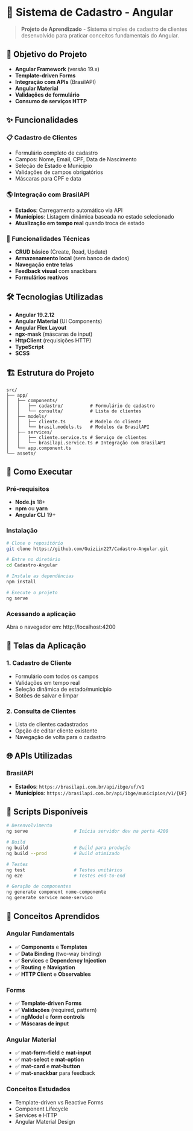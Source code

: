 # 📝 Sistema de Cadastro - Angular

> **Projeto de Aprendizado** - Sistema simples de cadastro de clientes desenvolvido para praticar conceitos fundamentais do Angular.

## 🎯 Objetivo do Projeto

- **Angular Framework** (versão 19.x)
- **Template-driven Forms**
- **Integração com APIs** (BrasilAPI)
- **Angular Material**
- **Validações de formulário**
- **Consumo de serviços HTTP**

## ✨ Funcionalidades

### 📋 Cadastro de Clientes
- Formulário completo de cadastro
- Campos: Nome, Email, CPF, Data de Nascimento
- Seleção de Estado e Município
- Validações de campos obrigatórios
- Máscaras para CPF e data

### 🌎 Integração com BrasilAPI
- **Estados**: Carregamento automático via API
- **Municípios**: Listagem dinâmica baseada no estado selecionado
- **Atualização em tempo real** quando troca de estado

### 🔧 Funcionalidades Técnicas
- **CRUD básico** (Create, Read, Update)
- **Armazenamento local** (sem banco de dados)
- **Navegação entre telas**
- **Feedback visual** com snackbars
- **Formulários reativos**

## 🛠️ Tecnologias Utilizadas

- **Angular 19.2.12**
- **Angular Material** (UI Components)
- **Angular Flex Layout**
- **ngx-mask** (máscaras de input)
- **HttpClient** (requisições HTTP)
- **TypeScript**
- **SCSS**

## 🏗️ Estrutura do Projeto

```
src/
├── app/
│   ├── components/
│   │   ├── cadastro/          # Formulário de cadastro
│   │   └── consulta/          # Lista de clientes
│   ├── models/
│   │   ├── cliente.ts         # Modelo do cliente
│   │   └── brasil.models.ts   # Modelos da BrasilAPI
│   ├── services/
│   │   ├── cliente.service.ts # Serviço de clientes
│   │   └── brasilapi.service.ts # Integração com BrasilAPI
│   └── app.component.ts
└── assets/
```

## 🚀 Como Executar

### Pré-requisitos
- **Node.js** 18+ 
- **npm** ou **yarn**
- **Angular CLI** 19+

### Instalação

```bash
# Clone o repositório
git clone https://github.com/Guiziin227/Cadastro-Angular.git

# Entre no diretório
cd Cadastro-Angular

# Instale as dependências
npm install

# Execute o projeto
ng serve
```

### Acessando a aplicação
Abra o navegador em: http://localhost:4200

## 📱 Telas da Aplicação

### 1. **Cadastro de Cliente**
- Formulário com todos os campos
- Validações em tempo real
- Seleção dinâmica de estado/município
- Botões de salvar e limpar

### 2. **Consulta de Clientes**
- Lista de clientes cadastrados
- Opção de editar cliente existente
- Navegação de volta para o cadastro

## 🌐 APIs Utilizadas

### BrasilAPI
- **Estados**: `https://brasilapi.com.br/api/ibge/uf/v1`
- **Municípios**: `https://brasilapi.com.br/api/ibge/municipios/v1/{UF}`


## 🧪 Scripts Disponíveis

```bash
# Desenvolvimento
ng serve                 # Inicia servidor dev na porta 4200

# Build
ng build                 # Build para produção
ng build --prod          # Build otimizado

# Testes
ng test                  # Testes unitários
ng e2e                   # Testes end-to-end

# Geração de componentes
ng generate component nome-componente
ng generate service nome-servico
```

## 📖 Conceitos Aprendidos

### Angular Fundamentals
- ✅ **Components** e **Templates**
- ✅ **Data Binding** (two-way binding)
- ✅ **Services** e **Dependency Injection**
- ✅ **Routing** e **Navigation**
- ✅ **HTTP Client** e **Observables**

### Forms
- ✅ **Template-driven Forms**
- ✅ **Validações** (required, pattern)
- ✅ **ngModel** e **form controls**
- ✅ **Máscaras de input**

### Angular Material
- ✅ **mat-form-field** e **mat-input**
- ✅ **mat-select** e **mat-option**
- ✅ **mat-card** e **mat-button**
- ✅ **mat-snackbar** para feedback

### Conceitos Estudados
- Template-driven vs Reactive Forms
- Component Lifecycle
- Services e HTTP
- Angular Material Design

